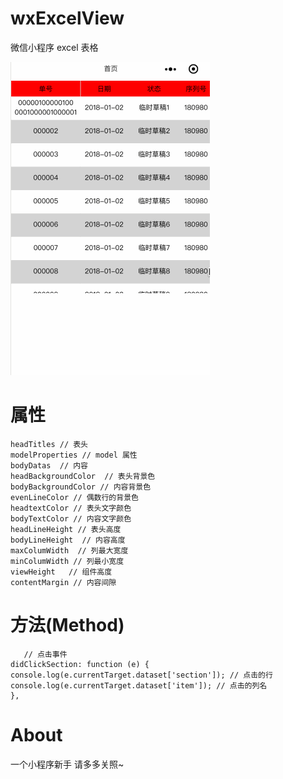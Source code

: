# wxExcelView
微信小程序  excel  表格 

![示例](https://github.com/AlasKuNull/wxExcelView/blob/master/10.gif)

# 属性
```
headTitles // 表头
modelProperties // model 属性
bodyDatas  // 内容
headBackgroundColor  // 表头背景色
bodyBackgroundColor // 内容背景色
evenLineColor // 偶数行的背景色
headtextColor // 表头文字颜色
bodyTextColor // 内容文字颜色
headLineHeight // 表头高度
bodyLineHeight  // 内容高度
maxColumWidth  // 列最大宽度
minColumWidth // 列最小宽度
viewHeight   // 组件高度
contentMargin // 内容间隙
```
# 方法(Method)
```
   // 点击事件
didClickSection: function (e) {
console.log(e.currentTarget.dataset['section']); // 点击的行
console.log(e.currentTarget.dataset['item']); // 点击的列名
},

```

# About
一个小程序新手
请多多关照~
